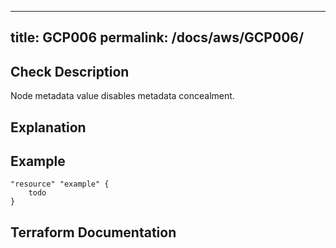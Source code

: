
---
title: GCP006
permalink: /docs/aws/GCP006/
---


## Check Description

Node metadata value disables metadata concealment.

## Explanation

## Example

```
"resource" "example" {
	todo
}
```

## Terraform Documentation
